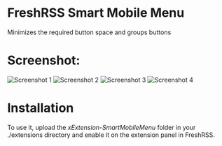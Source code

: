 # FreshRSS Smart Mobile Menu
Minimizes the required button space and groups buttons

# Screenshot:
![Screenshot 1](https://cdn.rawgit.com/oyox/FreshRSS-extensions/5bdd4e05/xExtension-SmartMobileMenu/screenshot1.png)
![Screenshot 2](https://cdn.rawgit.com/oyox/FreshRSS-extensions/5bdd4e05/xExtension-SmartMobileMenu/screenshot2.png)
![Screenshot 3](https://cdn.rawgit.com/oyox/FreshRSS-extensions/5bdd4e05/xExtension-SmartMobileMenu/screenshot3.png)
![Screenshot 4](https://cdn.rawgit.com/oyox/FreshRSS-extensions/5bdd4e05/xExtension-SmartMobileMenu/screenshot4.png)

# Installation
To use it, upload the *xExtension-SmartMobileMenu* folder in your ./extensions directory and enable it on the extension panel in FreshRSS.